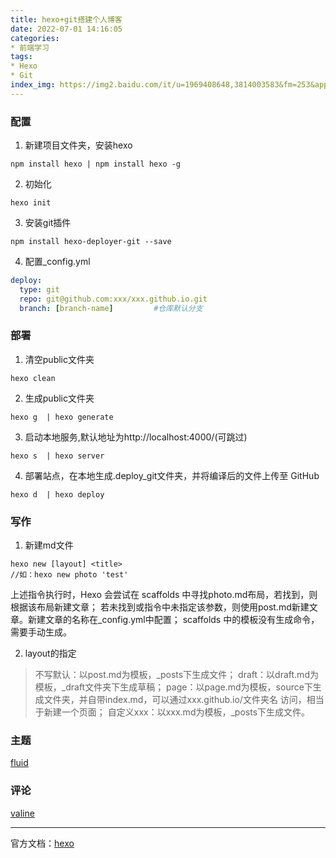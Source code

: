 ```yaml
---
title: hexo+git搭建个人博客
date: 2022-07-01 14:16:05
categories:
* 前端学习
tags:
* Hexo
* Git
index_img: https://img2.baidu.com/it/u=1969408648,3814003583&fm=253&app=138&size=w931&n=0&f=JPEG&fmt=auto?sec=1657731600&t=e24c64adf1ac37cadc237a70fc3ee967
---
```


### 配置

1. 新建项目文件夹，安装hexo

```
npm install hexo | npm install hexo -g
```

2. 初始化

```
hexo init
```

3. 安装git插件

```
npm install hexo-deployer-git --save
```

4. 配置_config.yml

```yml
deploy:
  type: git
  repo: git@github.com:xxx/xxx.github.io.git 
  branch: [branch-name]         #仓库默认分支
```

### 部署

1. 清空public文件夹

```
hexo clean                
```

2. 生成public文件夹

```
hexo g  | hexo generate   
```

3. 启动本地服务,默认地址为http://localhost:4000/(可跳过)

```
hexo s  | hexo server 
```

4. 部署站点，在本地生成.deploy_git文件夹，并将编译后的文件上传至 GitHub

```
hexo d  | hexo deploy
```

### 写作

1. 新建md文件

```
hexo new [layout] <title> 
//如：hexo new photo 'test'
```

上述指令执行时，Hexo 会尝试在 scaffolds 中寻找photo.md布局，若找到，则根据该布局新建文章；
若未找到或指令中未指定该参数，则使用post.md新建文章。新建文章的名称在_config.yml中配置；
scaffolds 中的模板没有生成命令，需要手动生成。

2. layout的指定

> 不写默认：以post.md为模板，_posts下生成文件；
> draft：以draft.md为模板，_draft文件夹下生成草稿；
> page：以page.md为模板，source下生成文件夹，并自带index.md，可以通过xxx.github.io/文件夹名 访问，相当于新建一个页面；
> 自定义xxx：以xxx.md为模板，_posts下生成文件。

### 主题

[fluid](https://hexo.fluid-dev.com/docs/start/)

### 评论

[valine](https://valine.js.org/quickstart.html)

---
官方文档：[hexo](https://hexo.io/zh-cn/)
